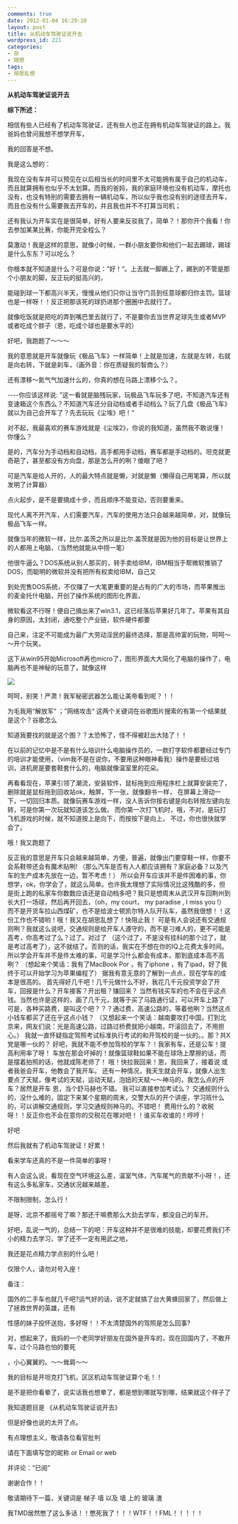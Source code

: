 ```yaml
---
comments: true
date: 2012-01-04 16:29:10
layout: post
title: 从机动车驾驶证说开去
wordpress_id: 221
categories:
- 杂
- 随想
tags:
- 胡思乱想
---
```


**从机动车驾驶证说开去**



**综下所述：**



相信有些人已经有了机动车驾驶证，还有些人也正在拥有机动车驾驶证的路上。我爸妈也曾问我想不想学开车，

我的回答是不想。



我是这么想的：

我现在没有车并可以预见在以后相当长的时间里不太可能拥有属于自己的机动车，而且就算拥有也似乎不太划算。而我的爸妈，我的家庭环境也没有机动车，摩托也没有，也没有特别的需要去拥有一辆机动车，所以似乎我也没有别的途径去开车，而且也没有什么需要我去开车的，并且我也并不不打算当司机；



还有我认为开车实在是很简单，好有人要来反驳我了，简单？！那你开个我看！你去参加某某比赛，你能开完全程么？

莫激动！我是这样的意思，就像小时候，一群小朋友要你和他们一起去踢球，踢球是什么东东？可以吃么？

你根本就不知道是什么？可是你说：”好！“。上去就一脚踢上了，踢到的不管是那个小朋友的脚，反正玩的挺高兴的，

能碰到球一下都高兴半天，慢慢从他们只你让当守门员到任意球都归你主罚。篮球也是一样呀！！反正把那该死的球扔进那个圈圈中去就行了。

就像吃饭就是把吃的弄到嘴巴里去就行了，不是要你去当世界足球先生或者MVP或者吃成个胖子（恩，吃成个球也是要水平的）

好吧，我跑题了～～～



我的意思就是开车就像玩《极品飞车》一样简单！上就是加速，左就是左转，右就是向右转，下就是刹车，（画外音：你在质疑我的智商么？）

还有漂移～氮气气加速什么的，你真的想在马路上漂移个么？。

----你应该这样说: ”这一看就是脑残玩家，玩极品飞车玩多了吧，不知道汽车还有变速箱这个东西么？不知道汽车还分自动档或者手动档么？玩了几盘《极品飞车》就以为自己会开车了？先去玩玩《尘埃》吧！“



对不起，我最喜欢的赛车游戏就是《尘埃2》，你说的我知道，虽然我不敢说懂！你懂么？

是的，汽车分为手动档和自动档，高手都用手动档，赛车都是手动档的。坦克就更奇葩了，甚至都没有方向盘，那是怎么开的咧？傻眼了吧？

可是汽车是给人开的，人的最大特点就是懒，对就是懒（懒得自己用笔算，所以就发明了计算器）

点火起步，是不是要搞成十步，而且顺序不能变动，否则要重来。

现代人离不开汽车，人们需要汽车，汽车的使用方法只会越来越简单，对，就像玩极品飞车一样。

就像当年的微软一样，比尔.盖茨之所以是比尔.盖茨就是因为他的目标是让世界上的人都用上电脑，（当然他就能从中捞一笔）

他很牛逼么？DOS系统从别人那买的，转手卖给IBM，IBM相当于帮微软推销了DOS，而聪明的微软并没有把所有权卖给IBM，自己又

到处兜售DOS系统，不仅赚了一大笔更重要的是占有的广大的市场，而苹果推出的麦金托什电脑，开创了操作系统的图形化界面，

微软看这不行呀！便自己搞出来了win3.1，这已经落后苹果好几年了。苹果有其自身的原因，太封闭，通吃整个产业链，软件硬件都要

自己来，注定不可能成为最广大劳动淫民的最终选择，那是高帅富的玩物，呵呵～～开个玩笑。

这下从win95开始Microsoft再也micro了，图形界面大大简化了电脑的操作了，电脑再也不是神秘的玩意了，就像这样

[![](http://xavierskip-wordpress.stor.sinaapp.com/uploads/2012/01/liangdian-494x396.jpg)](http://xavierskip-wordpress.stor.sinaapp.com/uploads/2012/01/liangdian.jpg)


呵呵，别笑！严肃！我军秘密武器怎么能让美帝看到呢？！！


为毛我用“解放军“ ；”网络攻击“ 这两个关键词在谷歌图片搜索的有第一个结果就是这个？谷歌怎么

知道我要找的就是这个图？？太恐怖了，怪不得被赶出大陆了！！



在以前的记忆中是不是有什么培训什么电脑操作员的，一款打字软件都要经过专门的培训才能使用，（vim我不是在说你，不要用这种眼神看我）操作是要经过培训，进机房是要套鞋套什么的，电脑就像温室里的花朵。

再看看现在，苹果引领了潮流，安装软件，鼠标拖到应用程序栏上就算安装完了，删除就是鼠标拖到回收站ok，触屏，下一张，就像翻书一样，
在屏幕上滑动一下，一切回归本质。就像玩赛车游戏一样，没人告诉你按右键是向右转按左键向左转，可是你第一次玩就知道该怎么做。
而你第一次打飞机时，哦，不对，是玩打飞机游戏的时候，就不知道按上是向下，而按按下是向上，
不过，你也很快就学会了。





哦！我又跑题了



反正我的意思是开车只会越来越简单，方便，普遍，就像出门要穿鞋一样，你要不会系鞋带还会有魔术贴咧!
（那么汽车是否有人人都应该拥有？家庭必备？以及汽车的生产成本先放在一边，暂不考虑！）
所以会开车应该并不是件困难的事，你想学，ok，你学会了，就这么简单。也许我太理想了实际情况比这残酷的多，但是街上跑的私家车你数数应该还是自动档多吧？我只是想周末从武汉开车回荆州到长大打一场球，然后再开回去，（oh，my court， my paradise , I miss you !）
而不是开货车拉山西煤矿，也不是给波士顿凯尔特人队开队车，虽然我很想！！这份工作也不错哟！哦！我又在胡思乱想了！快阻止我！
可是有人会说还有交通规则咧？我就这么说吧，交通规则是给开车人遵守的，而不是刁难人的，更不可能是高考，你高考过了么？过了。对过了
（这个过了，不是没有挂科的那个过了，就是考过高考了），这不就结了。否则的话，我实在不想在你的IQ上花费太多时间。
所以学会开车并不是件太难的事，可是学习什么都会有成本，那到底成本高不高咧？
（想起来个笑话：我有了MacBook Por ，有了iphone ，有了ipad，好了我终于可以开始学习为苹果编程了）
据我有意无意的了解到一点点，现在学车的成本是很高的。
首先得好几千吧！几千元做什么不好，我花几千元投资学会了开车，回报是什么？开车接客？开出租？赚回来？
当然有钱买车的也不会在乎这点钱。当然也许是这样的，画了几千元，就等于买了马路通行证，可以开车上路了
可是，各种买路费，是叫这个吧？？？通过费，高速公路的，等着他咧？当然这点小钱车都买了还在乎这点小钱？
（又想起来一个笑话：越南要攻打中国，打到北京来，网友们说：光是高速公路，过路过桥费就把小越南，吓滚回去了，不用担心。）
我就一直怀疑指定驾照考试标准执行考试的和开驾校的是一伙的。。那？共X党是哪一伙的？
好吧，我就不能不参加驾校的学车？！我家有车，还是公车！提高利用率了呀！
车放在那会坏掉的！就像篮球鞋如果不能在球场上摩擦的话，而是摆着拍照的话，他就成陈老师了！
哦！快拉我回来！恩，我回来了，接着说
或者我爸会开车，他教会了我开车。
还有一种情况，我天生就会开车，就像人出生要点了天赋，像考试的天赋，运动天赋，泡妞的天赋～～神马的，我怎么点的开车？居然是开车
恩，当个舒马赫也不错。
我可以直接参加考试么？
交通规则什么的，没什么难的，固定下来某个星期的周末，交警大队的开个讲座，学习班什么的，可以讲解交通规则，学习交通规则神马的。不错吧！
费用什么的？收税呀！！反正你也不会在意你的交税花在哪对吧！！谁买车收谁的！哼哼！



好吧

然后我就有了机动车驾驶证！好累！



看来学车还真的不是一件简单的事呀！

有人会这么说，看现在空气环境这么差，温室气体，汽车尾气的贡献不小呀！，还有这么多私家车，交通状况越来越差，

不限制限制，怎么行！

是呀，北京不都摇号了嘛？那还干嘛费那么大劲去学车，都没自己的车开。



好吧，乱说一气的，总结一下的吧：开车这种并不是很难的技能，却要花费我们不小的精力去学习，学了还不一定有用武之地，

我还是花点精力学点别的什么吧！

仅限个人，请勿对号入座！





备注：

国外的二手车也就几千吧?运气好的话，说不定就搞了台大黄蜂回家了，然后做上了拯救世界的英雄，还有

性感的妹子投怀送抱，多好呀！！不太清楚国外的驾照是怎么回事?

对，想起来了，我妈的一个老同学好朋友在国外是开车的，现在回国内了，不敢开车，过个马路也怕的要死

，小心翼翼的。～～耸肩～～





















































我的目标是开坦克打飞机，区区机动车驾驶证算个毛！！





是不是把你看晕了，说实话我也想晕了，都是想到哪就写到哪，结果就这个样子了

我知道题目是 《从机动车驾驶证说开去》

但是好像也说的太开了点。





有点理想主义，敬请各位看官批判

请在下面填写您的昵称 or Email or web

并评论：“已阅”

谢谢合作！！



敬请期待下一篇，关键词是 梯子 墙 以及 墙 上的 玻璃 渣









我TMD居然憋了这么多话！！憋死我了！！！WTF！！FML！！！！！
